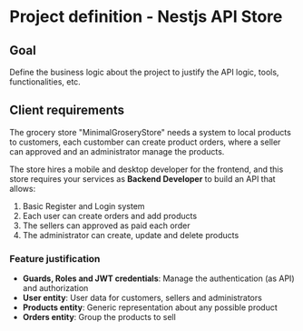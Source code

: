 # Project definition - Nestjs API Store

## Goal

Define the business logic about the project to justify the API logic, tools, functionalities, etc.

## Client requirements

The grocery store "MinimalGroseryStore" needs a system to local products to customers, each customber can create product orders, where a seller can approved and an administrator manage the products.

The store hires a mobile and desktop developer for the frontend, and this store requires your services as **Backend Developer** to build an API that allows:

1. Basic Register and Login system
2. Each user can create orders and add products
3. The sellers can approved as paid each order
4. The administrator can create, update and delete products

### Feature justification

- **Guards, Roles and JWT credentials**: Manage the authentication (as API) and authorization
- **User entity**: User data for customers, sellers and administrators
- **Products entity**: Generic representation about any possible product
- **Orders entity**: Group the products to sell
